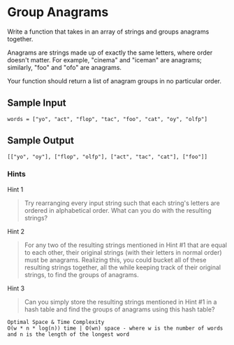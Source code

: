 # Group Anagrams

Write a function that takes in an array of strings and groups anagrams together.

Anagrams are strings made up of exactly the same letters, where order doesn't matter. For example, "cinema" and "iceman" are anagrams; similarly, "foo" and "ofo" are anagrams.

Your function should return a list of anagram groups in no particular order.

## Sample Input

```
words = ["yo", "act", "flop", "tac", "foo", "cat", "oy", "olfp"]
```
## Sample Output

```
[["yo", "oy"], ["flop", "olfp"], ["act", "tac", "cat"], ["foo"]]
```

### Hints

Hint 1
> Try rearranging every input string such that each string's letters are ordered in alphabetical order. What can you do with the resulting strings?

Hint 2
> For any two of the resulting strings mentioned in Hint #1 that are equal to each other, their original strings (with their letters in normal order) must be anagrams. Realizing this, you could bucket all of these resulting strings together, all the while keeping track of their original strings, to find the groups of anagrams.

Hint 3
> Can you simply store the resulting strings mentioned in Hint #1 in a hash table and find the groups of anagrams using this hash table?

```
Optimal Space & Time Complexity
O(w * n * log(n)) time | O(wn) space - where w is the number of words and n is the length of the longest word
```
